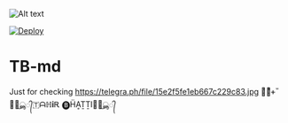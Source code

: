 ![Alt text](https://telegra.ph/file/15e2f5fe1eb667c229c83.jpg)


[![Deploy](https://www.herokucdn.com/deploy/button.svg)](https://heroku.com/deploy)

# TB-md
Just for checking 
https://telegra.ph/file/15e2f5fe1eb667c229c83.jpg
ᚐͥᚐͣᚐ ⷨ𑁍⃕͜ൣ᭄🇹ᗩℍ𝐢Ꭱ 🅑︎ḦḀṮṮI𑁍⃕͜ൣ᭄
